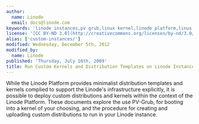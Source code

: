 ```yaml
---
author:
  name: Linode
  email: docs@linode.com
keywords: 'linode instances,pv grub,linux kernel,linode platform,linux distributions'
license: '[CC BY-ND 3.0](http://creativecommons.org/licenses/by-nd/3.0/us/)'
alias: ['custom-instances/']
modified: Wednesday, December 5th, 2012
modified_by:
  name: Linode
published: 'Thursday, July 16th, 2009'
title: Run Custom Kernels and Distribution Templates on Linode Instances
---
```


While the Linode Platform provides minimalist distribution templates and kernels complied to support the Linode's infrastructure explicitly, it is possible to deploy custom distributions and kernels within the context of the Linode Platform. These documents explore the use PV-Grub, for booting into a kernel of your choosing, and the procedure for creating and uploading custom distributions to run in your Linode instance.
